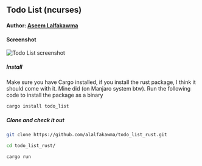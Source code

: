 ## Todo List (ncurses)
#### Author: [Aseem Lalfakawma](https://github.com/alalfakawma)

#### Screenshot
![Todo List screenshot](https://i.imgur.com/jAsnvX7.png)

##### Install
Make sure you have Cargo installed, if you install the rust package, I think it should come with it. Mine did (on Manjaro system btw).
Run the following code to install the package as a binary

```bash
cargo install todo_list
```

##### Clone and check it out

```bash
git clone https://github.com/alalfakawma/todo_list_rust.git
```

```bash
cd todo_list_rust/
```

```bash
cargo run
```
